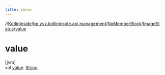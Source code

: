 ```yaml
---
title: value
---
```

//[KotlinInside](../../../../index.html)/[be.zvz.kotlininside.api.management](../../index.html)/[NoMemberBlock](../index.html)/[ImageStatus](index.html)/[value](value.html)



# value



[jvm]\
val [value](value.html): [String](https://kotlinlang.org/api/latest/jvm/stdlib/kotlin/-string/index.html)




